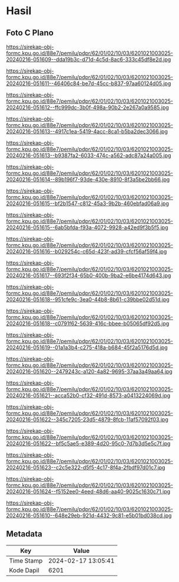 # Hasil

## Foto C Plano

https://sirekap-obj-formc.kpu.go.id/88e7/pemilu/pdpr/62/01/02/10/03/6201021003025-20240216-051609--dda19b3c-d71d-4c5d-8ac6-333c45df8e2d.jpg

https://sirekap-obj-formc.kpu.go.id/88e7/pemilu/pdpr/62/01/02/10/03/6201021003025-20240216-051611--46406c84-be7d-45cc-b837-97aa60124d05.jpg

https://sirekap-obj-formc.kpu.go.id/88e7/pemilu/pdpr/62/01/02/10/03/6201021003025-20240216-051612--ffc999dc-3b0f-498a-90b2-2e267a0a9585.jpg

https://sirekap-obj-formc.kpu.go.id/88e7/pemilu/pdpr/62/01/02/10/03/6201021003025-20240216-051613--4917c1ea-5419-4acc-8ca1-b5ba2dec3066.jpg

https://sirekap-obj-formc.kpu.go.id/88e7/pemilu/pdpr/62/01/02/10/03/6201021003025-20240216-051613--b9387fa2-6033-474c-a562-adc87a24a005.jpg

https://sirekap-obj-formc.kpu.go.id/88e7/pemilu/pdpr/62/01/02/10/03/6201021003025-20240216-051614--89b196f7-93de-430e-8910-8f3a5be2bb66.jpg

https://sirekap-obj-formc.kpu.go.id/88e7/pemilu/pdpr/62/01/02/10/03/6201021003025-20240216-051615--bf2b1547-c812-45a3-9b2b-460ebfad06a9.jpg

https://sirekap-obj-formc.kpu.go.id/88e7/pemilu/pdpr/62/01/02/10/03/6201021003025-20240216-051615--6ab5bfda-f93a-4072-9928-a42ed9f3b5f5.jpg

https://sirekap-obj-formc.kpu.go.id/88e7/pemilu/pdpr/62/01/02/10/03/6201021003025-20240216-051616--b029254c-c65d-423f-ad39-cfcf56af59f4.jpg

https://sirekap-obj-formc.kpu.go.id/88e7/pemilu/pdpr/62/01/02/10/03/6201021003025-20240216-051617--693f2f34-65b0-400b-9ba2-e6be4174d643.jpg

https://sirekap-obj-formc.kpu.go.id/88e7/pemilu/pdpr/62/01/02/10/03/6201021003025-20240216-051618--951cfe9c-3ea0-44b8-8b61-c39bbe02d51d.jpg

https://sirekap-obj-formc.kpu.go.id/88e7/pemilu/pdpr/62/01/02/10/03/6201021003025-20240216-051618--c0791f62-5639-416c-bbee-b05065df92d5.jpg

https://sirekap-obj-formc.kpu.go.id/88e7/pemilu/pdpr/62/01/02/10/03/6201021003025-20240216-051619--01a1a3b4-c275-418a-b684-45f2a5176d5d.jpg

https://sirekap-obj-formc.kpu.go.id/88e7/pemilu/pdpr/62/01/02/10/03/6201021003025-20240216-051620--2479243c-a120-4a82-9695-37aa3a49aa64.jpg

https://sirekap-obj-formc.kpu.go.id/88e7/pemilu/pdpr/62/01/02/10/03/6201021003025-20240216-051621--acca52b0-cf32-491d-8573-a0413224069d.jpg

https://sirekap-obj-formc.kpu.go.id/88e7/pemilu/pdpr/62/01/02/10/03/6201021003025-20240216-051622--345c7205-23d5-4879-8fcb-11af57092f03.jpg

https://sirekap-obj-formc.kpu.go.id/88e7/pemilu/pdpr/62/01/02/10/03/6201021003025-20240216-051622--bf5c5ae5-e389-4d20-95c0-7d7b3d5e5c7f.jpg

https://sirekap-obj-formc.kpu.go.id/88e7/pemilu/pdpr/62/01/02/10/03/6201021003025-20240216-051623--c2c5e322-d5f5-4c17-8f4a-2fbdf97d01c7.jpg

https://sirekap-obj-formc.kpu.go.id/88e7/pemilu/pdpr/62/01/02/10/03/6201021003025-20240216-051624--f5152ee0-4eed-48d6-aa40-9025c1630c71.jpg

https://sirekap-obj-formc.kpu.go.id/88e7/pemilu/pdpr/62/01/02/10/03/6201021003025-20240216-051610--648e29eb-921d-4432-9c81-e5b01bd038cd.jpg


## Metadata

| Key        | Value               |
| ---------- | ------------------- |
| Time Stamp | 2024-02-17 13:05:41 |
| Kode Dapil | 6201                |



